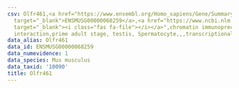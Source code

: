 ```yaml
---
csv: Olfr461,<a href="https://www.ensembl.org/Homo_sapiens/Gene/Summary?db=core;g=ENSMUSG00000068259"
  target="_blank">ENSMUSG00000068259</a>,<a href="https://www.ncbi.nlm.nih.gov/pubmed/25450459"
  target="_blank"><i class="fas fa-file"></i></a>",chromatin immunoprecipitation assay,direct
  interaction,prime adult stage, testis, Spermatocyte,,,transcriptional regulation,
data_alias: Olfr461
data_id: ENSMUSG00000068259
data_numevidence: 1
data_species: Mus musculus
data_taxid: '10090'
title: Olfr461
---
```

